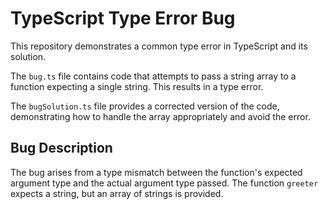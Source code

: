 # TypeScript Type Error Bug

This repository demonstrates a common type error in TypeScript and its solution.

The `bug.ts` file contains code that attempts to pass a string array to a function expecting a single string. This results in a type error.

The `bugSolution.ts` file provides a corrected version of the code, demonstrating how to handle the array appropriately and avoid the error.

## Bug Description
The bug arises from a type mismatch between the function's expected argument type and the actual argument type passed.  The function `greeter` expects a string, but an array of strings is provided.